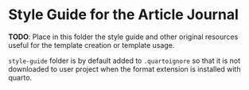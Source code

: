 # Style Guide for the Article Journal

**TODO**: Place in this folder the style guide and other original resources useful for the template creation or template usage.

`style-guide` folder is by default added to `.quartoignore` so that it is not downloaded to user project when the format extension is installed with quarto.
